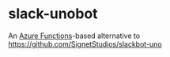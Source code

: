 # slack-unobot
An [Azure Functions](https://azure.microsoft.com/en-us/services/functions/)-based alternative to https://github.com/SignetStudios/slackbot-uno
